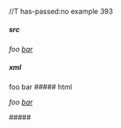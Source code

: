 //T has-passed:no
example 393
##### src
*foo [*bar*](/url)*
##### xml
<?xml version="1.0" encoding="UTF-8"?>
<!DOCTYPE document SYSTEM "CommonMark.dtd">
<document xmlns="http://commonmark.org/xml/1.0">
  <paragraph>
    <emph>
      <text>foo </text>
      <link destination="/url" title="">
        <emph>
          <text>bar</text>
        </emph>
      </link>
    </emph>
  </paragraph>
</document>
##### html
<p><em>foo <a href="/url"><em>bar</em></a></em></p>
#####
